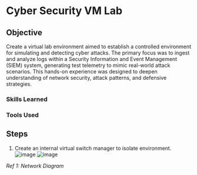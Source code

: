 # Cyber Security VM Lab

## Objective

Create a virtual lab environment aimed to establish a controlled environment for simulating and detecting cyber attacks. The primary focus was to ingest and analyze logs within a Security Information and Event Management (SIEM) system, generating test telemetry to mimic real-world attack scenarios. This hands-on experience was designed to deepen understanding of network security, attack patterns, and defensive strategies.

### Skills Learned

### Tools Used

## Steps
1. Create an internal virtual switch manager to isolate environment.
  ![image](https://github.com/user-attachments/assets/d6f072e5-2744-4160-ae0d-e3515594c49a)
  ![image](https://github.com/user-attachments/assets/b424292d-b1a1-4c72-97db-1668d4b93728)


*Ref 1: Network Diagram*
